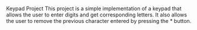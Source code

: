Keypad Project
This project is a simple implementation of a keypad that allows the user to enter digits and get corresponding letters. It also allows the user to remove the previous character entered by pressing the * button.
